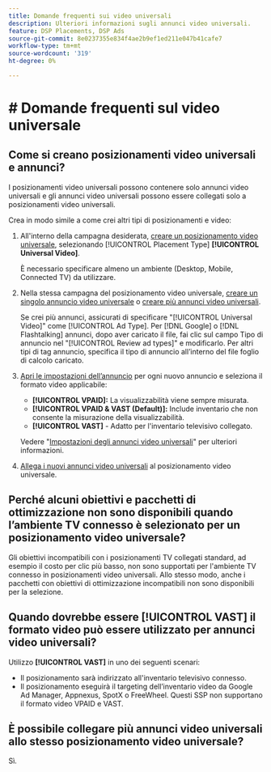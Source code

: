 ```yaml
---
title: Domande frequenti sui video universali
description: Ulteriori informazioni sugli annunci video universali.
feature: DSP Placements, DSP Ads
source-git-commit: 8e0237355e834f4ae2b9ef1ed211e047b41cafe7
workflow-type: tm+mt
source-wordcount: '319'
ht-degree: 0%

---
```


# # Domande frequenti sul video universale

## Come si creano posizionamenti video universali e annunci?

I posizionamenti video universali possono contenere solo annunci video universali e gli annunci video universali possono essere collegati solo a posizionamenti video universali.

Crea in modo simile a come crei altri tipi di posizionamenti e video:

1. All&#39;interno della campagna desiderata, [creare un posizionamento video universale](/help/dsp/campaign-management/placements/placement-create.md), selezionando [!UICONTROL Placement Type] **[!UICONTROL Universal Video]**.

   È necessario specificare almeno un ambiente (Desktop, Mobile, Connected TV) da utilizzare.

1. Nella stessa campagna del posizionamento video universale, [creare un singolo annuncio video universale](/help/dsp/campaign-management/ads/ad-create.md) o [creare più annunci video universali](/help/dsp/campaign-management/ads/ad-create-multiple.md).

   Se crei più annunci, assicurati di specificare &quot;[!UICONTROL Universal Video]&quot; come [!UICONTROL Ad Type]. Per [!DNL Google] o [!DNL Flashtalking] annunci, dopo aver caricato il file, fai clic sul campo Tipo di annuncio nel &quot;[!UICONTROL Review ad types]&quot; e modificarlo. Per altri tipi di tag annuncio, specifica il tipo di annuncio all’interno del file foglio di calcolo caricato.

1. [Apri le impostazioni dell’annuncio](/help/dsp/campaign-management/ads/ad-edit.md) per ogni nuovo annuncio e seleziona il formato video applicabile:

   * **[!UICONTROL VPAID]:** La visualizzabilità viene sempre misurata.
   * **[!UICONTROL VPAID & VAST (Default)]:** Include inventario che non consente la misurazione della visualizzabilità.
   * **[!UICONTROL VAST]** - Adatto per l&#39;inventario televisivo collegato.

   Vedere &quot;[Impostazioni degli annunci video universali](/help/dsp/campaign-management/ads/ad-settings-universal-video.md)&quot; per ulteriori informazioni.

1. [Allega i nuovi annunci video universali](/help/dsp/campaign-management/ads/ad-attach-to-placement.md) al posizionamento video universale.

## Perché alcuni obiettivi e pacchetti di ottimizzazione non sono disponibili quando l’ambiente TV connesso è selezionato per un posizionamento video universale?

Gli obiettivi incompatibili con i posizionamenti TV collegati standard, ad esempio il costo per clic più basso, non sono supportati per l&#39;ambiente TV connesso in posizionamenti video universali. Allo stesso modo, anche i pacchetti con obiettivi di ottimizzazione incompatibili non sono disponibili per la selezione.

## Quando dovrebbe essere **[!UICONTROL VAST]** il formato video può essere utilizzato per annunci video universali?

Utilizzo **[!UICONTROL VAST]** in uno dei seguenti scenari:

* Il posizionamento sarà indirizzato all&#39;inventario televisivo connesso.
* Il posizionamento eseguirà il targeting dell’inventario video da Google Ad Manager, Appnexus, SpotX o FreeWheel. Questi SSP non supportano il formato video VPAID e VAST.

## È possibile collegare più annunci video universali allo stesso posizionamento video universale?

Sì.
